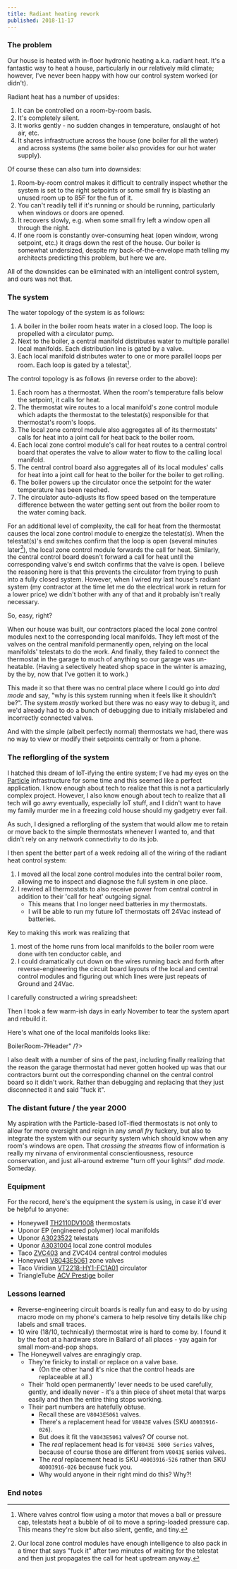 ```yaml
---
title: Radiant heating rework
published: 2018-11-17
---
```


### The problem

Our house is heated with in-floor hydronic heating a.k.a. radiant heat. It's a fantastic way to heat a house,
particularly in our relatively mild climate; however, I've never been happy with how our control system worked (or didn't).

Radiant heat has a number of upsides:

1. It can be controlled on a room-by-room basis.
1. It's completely silent.
1. It works gently - no sudden changes in temperature, onslaught of hot air, etc.
1. It shares infrastructure across the house (one boiler for all the water) and across systems (the same boiler also provides for our hot water supply).

Of course these can also turn into downsides:

1. Room-by-room control makes it difficult to centrally inspect whether the system is set to the right setpoints or some small fry is blasting an unused room up to 85F for the fun of it.
1. You can't readily tell if it's running or should be running, particularly when windows or doors are opened.
1. It recovers slowly, e.g. when some small fry left a window open all through the night.
1. If one room is constantly over-consuming heat (open window, wrong setpoint, etc.) it drags down the rest of the house. Our boiler is somewhat undersized, despite my back-of-the-envelope math telling my architects predicting this problem, but here we are.

All of the downsides can be eliminated with an intelligent control system, and ours was not that.

### The system

The water topology of the system is as follows:

1. A boiler in the boiler room heats water in a closed loop. The loop is propelled with a circulator pump.
1. Next to the boiler, a central manifold distributes water to multiple parallel local manifolds. Each distribution line is gated by a valve.
1. Each local manifold distributes water to one or more parallel loops per room. Each loop is gated by a telestat[^1].

The control topology is as follows (in reverse order to the above):

1. Each room has a thermostat. When the room's temperature falls below the setpoint, it calls for heat.
1. The thermostat wire routes to a local manifold's zone control module which adapts the thermostat to the telestat(s) responsible for that thermostat's room's loops.
1. The local zone control module also aggregates all of its thermostats' calls for heat into a joint call for heat back to the boiler room.
1. Each local zone control module's call for heat routes to a central control board that operates the valve to allow water to flow to the calling local manifold.
1. The central control board also aggregates all of its local modules' calls for heat into a joint call for heat to the boiler for the boiler to get rolling.
1. The boiler powers up the circulator once the setpoint for the water temperature has been reached.
1. The circulator auto-adjusts its flow speed based on the temperature difference between the water getting sent out from the boiler room to the water coming back.

For an additional level of complexity, the call for heat from the thermostat causes the local zone control module to energize the telestat(s).
When the telestat(s)'s end switches confirm that the loop is open (several minutes later[^2]), the local zone control module forwards the call for heat.
Similarly, the central control board doesn't forward a call for heat until the corresponding valve's end switch confirms that the valve is open.
I believe the reasoning here is that this prevents the circulator from trying to push into a fully closed system.
However, when I wired my last house's radiant system (my contractor at the time let me do the electrical work in return for a lower price) we didn't bother with any of that and it probably isn't really necessary.

So, easy, right?

When our house was built, our contractors placed the local zone control modules next to the corresponding local manifolds.
They left most of the valves on the central manifold permanently open, relying on the local manifolds' telestats to do the work.
And finally, they failed to connect the thermostat in the garage to much of anything so our garage was un-heatable.
(Having a selectively heated shop space in the winter is amazing, by the by, now that I've gotten it to work.)

This made it so that there was no central place where I could go into _dad mode_ and say, "why is this system running when it feels like it shouldn't be?".
The system _mostly_ worked but there was no easy way to debug it, and we'd already had to do a bunch of debugging due to initially mislabeled and incorrectly connected valves.

And with the simple (albeit perfectly normal) thermostats we had, there was no way to view or modify their setpoints centrally or from a phone.

### The reflorgling of the system

I hatched this dream of IoT-ifying the entire system;
I've had my eyes on the [Particle](https://www.particle.io/) infrastructure for some time and this seemed like a perfect application.
I know enough about tech to realize that this is not a particularly complex project.
However, I also know enough about tech to realize that all tech will go awry eventually, especially IoT stuff,
and I didn't want to have my family murder me in a freezing cold house should my gadgetry ever fail.

As such, I designed a reflorgling of the system that would allow me to retain or move back to the simple thermostats
whenever I wanted to, and that didn't rely on any network connectivity to do its job.

I then spent the better part of a week redoing all of the wiring of the radiant heat control system:

1. I moved all the local zone control modules into the central boiler room, allowing me to inspect and diagnose the full system in one place.
1. I rewired all thermostats to also receive power from central control in addition to their 'call for heat' outgoing signal.
   - This means that I no longer need batteries in my thermostats.
   - I will be able to run my future IoT thermostats off 24Vac instead of batteries.

Key to making this work was realizing that

1. most of the home runs from local manifolds to the boiler room were done with ten conductor cable, and
1. I could dramatically cut down on the wires running back and forth after reverse-engineering the circuit board layouts of the local and central control modules and figuring out which lines were just repeats of Ground and 24Vac.

I carefully constructed a wiring spreadsheet:

<?# SimpleFigure src="images/radiant-controls.png" caption="Wiring spreadsheet from thermostats to local control boards" /?>

Then I took a few warm-ish days in early November to tear the system apart and rebuild it.

<?# SimpleFigure src="images/IMG_20181117_174657.jpg" caption="Central control wiring, covers removed" /?>
<?# SimpleFigure src="images/IMG_20181117_193542.jpg" caption="Central control wiring, with covers and labels" /?>

Here's what one of the local manifolds looks like:

<?# SimpleFigure src="images/IMG_20181117_174723.jpg" caption="Local manifold <tt>BoilerRoom-7Header</tt>" /?>

I also dealt with a number of sins of the past, including finally realizing that the reason the garage thermostat
had never gotten hooked up was that our contractors burnt out the corresponding channel on the central control board
so it didn't work. Rather than debugging and replacing that they just disconnected it and said "fuck it".

### The distant future / the year 2000

My aspiration with the Particle-based IoT-ified thermostats is not only to allow for more oversight and reign in any _small fry_ fuckery,
but also to integrate the system with our security system which should know when any room's windows are open.
That _crossing the streams_ flow of information is really my nirvana of environmental conscientiousness, resource conservation,
and just all-around extreme "turn off your lights!" _dad mode_. Someday.

### Equipment

For the record, here's the equipment the system is using, in case it'd ever be helpful to anyone:

- Honeywell [TH2110DV1008](https://customer.honeywell.com/en-US/Pages/Product.aspx?cat=HonECC+Catalog&pid=TH2110DV1008/U) thermostats
- Uponor EP (engineered polymer) local manifolds
- Uponor [A3023522](https://www.supplyhouse.com/Uponor-Wirsbo-A3023522-Thermal-Actuator-Four-Wire) telestats
- Uponor [A3031004](https://www.supplyhouse.com/Uponor-Wirsbo-A3031004-Four-zone-Control-Module) local zone control modules
- Taco [ZVC403](https://www.supplyhouse.com/Taco-ZVC403-4-3-Zone-Valve-Control-Module-with-Priority) and ZVC404 central control modules
- Honeywell [V8043E5061](https://www.supplyhouse.com/Honeywell-V8043E5061-3-4-Sweat-Connection-Zone-Valve-normally-closed-w-manual-opener-8-Cv-24v) zone valves
- Taco Viridian [VT2218-HY1-FC1A01](https://www.supplyhouse.com/Taco-VT2218-HY1-FC1A01-Viridian-Delta-T-Variable-Speed-ECM-High-Efficiency-Circulator-Less-Flanges-Standard-120V) circulator
- TriangleTube [ACV Prestige](https://www.acv.com/d/asset/prestige-trimaxuser-manual-10714-bdd05e63865ae9fe112fbf0f84146b73.pdf) boiler

### Lessons learned

- Reverse-engineering circuit boards is really fun and easy to do by using macro mode on my phone's camera to help resolve tiny details like chip labels and small traces.
- 10 wire (18/10, technically) thermostat wire is hard to come by. I found it by the foot at a hardware store in Ballard of all places - yay again for small mom-and-pop shops.
- The Honeywell valves are enragingly crap.
  - They're finicky to install or replace on a valve base.
    - (On the other hand it's nice that the control heads are replaceable at all.)
  - Their 'hold open permanently' lever needs to be used carefully, gently, and ideally never - it's a thin piece of sheet metal that warps easily and then the entire thing stops working.
  - Their part numbers are hatefully obtuse.
    - Recall these are `V8043E5061` valves.
    - There's a replacement head for `V8043E` valves (SKU `40003916-026`).
    - But does it fit the `V8043E5061` valves? Of course not.
    - The _real_ replacement head is for `V8043E 5000 Series` valves, because of course those are different from `V8043E` series valves.
    - The _real_ replacement head is SKU `40003916-526` rather than SKU `40003916-026` because fuck you.
    - Why would anyone in their right mind do this? Why?!

### End notes

[^1]: Where valves control flow using a motor that moves a ball or pressure cap, telestats heat a bubble of oil to move a spring-loaded pressure cap. This means they're slow but also silent, gentle, and tiny.
[^2]: Our local zone control modules have enough intelligence to also pack in a timer that says "fuck it" after two minutes of waiting for the telestat and then just propagates the call for heat upstream anyway.
